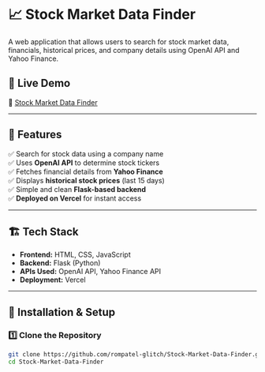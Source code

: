 # 📈 Stock Market Data Finder

A web application that allows users to search for stock market data, financials, historical prices, and company details using OpenAI API and Yahoo Finance.

## 🚀 Live Demo
🔗 [Stock Market Data Finder](https://stock-data-finder.vercel.app)

---

## 📌 Features
✅ Search for stock data using a company name  
✅ Uses **OpenAI API** to determine stock tickers  
✅ Fetches financial details from **Yahoo Finance**  
✅ Displays **historical stock prices** (last 15 days)  
✅ Simple and clean **Flask-based backend**  
✅ **Deployed on Vercel** for instant access  

---

## 🏗 Tech Stack
- **Frontend:** HTML, CSS, JavaScript  
- **Backend:** Flask (Python)  
- **APIs Used:** OpenAI API, Yahoo Finance API  
- **Deployment:** Vercel  

---

## 🎯 Installation & Setup

### **1️⃣ Clone the Repository**
```bash
git clone https://github.com/rompatel-glitch/Stock-Market-Data-Finder.git
cd Stock-Market-Data-Finder
